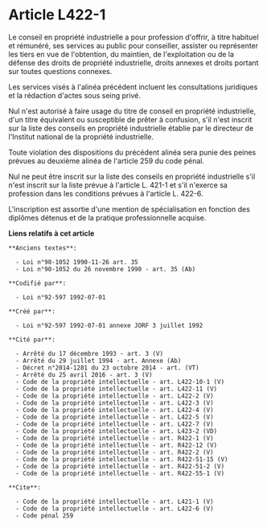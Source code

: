 # Article L422-1

Le conseil en propriété industrielle a pour profession d'offrir, à titre habituel et rémunéré, ses services au public pour
conseiller, assister ou représenter les tiers en vue de l'obtention, du maintien, de l'exploitation ou de la défense des
droits de propriété industrielle, droits annexes et droits portant sur toutes questions connexes.

Les services visés à l'alinéa précédent incluent les consultations juridiques et la rédaction d'actes sous seing privé.

Nul n'est autorisé à faire usage du titre de conseil en propriété industrielle, d'un titre équivalent ou susceptible de
prêter à confusion, s'il n'est inscrit sur la liste des conseils en propriété industrielle établie par le directeur de
l'Institut national de la propriété industrielle.

Toute violation des dispositions du précédent alinéa sera punie des peines prévues au deuxième alinéa de l'article 259 du
code pénal.

Nul ne peut être inscrit sur la liste des conseils en propriété industrielle s'il n'est inscrit sur la liste prévue à
l'article L. 421-1 et s'il n'exerce sa profession dans les conditions prévues à l'article L. 422-6.

L'inscription est assortie d'une mention de spécialisation en fonction des diplômes détenus et de la pratique professionnelle
acquise.

**Liens relatifs à cet article**

	**Anciens textes**:

	  - Loi n°90-1052 1990-11-26 art. 35
	  - Loi n°90-1052 du 26 novembre 1990 - art. 35 (Ab)

	**Codifié par**:

	  - Loi n°92-597 1992-07-01

	**Créé par**:

	  - Loi n°92-597 1992-07-01 annexe JORF 3 juillet 1992

	**Cité par**:

	  - Arrêté du 17 décembre 1993 - art. 3 (V)
	  - Arrêté du 29 juillet 1994 - art. Annexe (Ab)
	  - Décret n°2014-1281 du 23 octobre 2014 - art. (VT)
	  - Arrêté du 25 avril 2016 - art. 3 (V)
	  - Code de la propriété intellectuelle - art. L422-10-1 (V)
	  - Code de la propriété intellectuelle - art. L422-11 (V)
	  - Code de la propriété intellectuelle - art. L422-2 (V)
	  - Code de la propriété intellectuelle - art. L422-3 (V)
	  - Code de la propriété intellectuelle - art. L422-4 (V)
	  - Code de la propriété intellectuelle - art. L422-5 (V)
	  - Code de la propriété intellectuelle - art. L422-7 (V)
	  - Code de la propriété intellectuelle - art. L423-2 (VD)
	  - Code de la propriété intellectuelle - art. R422-1 (V)
	  - Code de la propriété intellectuelle - art. R422-12 (V)
	  - Code de la propriété intellectuelle - art. R422-2 (V)
	  - Code de la propriété intellectuelle - art. R422-51-15 (V)
	  - Code de la propriété intellectuelle - art. R422-51-2 (V)
	  - Code de la propriété intellectuelle - art. R422-55-1 (V)

	**Cite**:

	  - Code de la propriété intellectuelle - art. L421-1 (V)
	  - Code de la propriété intellectuelle - art. L422-6 (V)
	  - Code pénal 259
